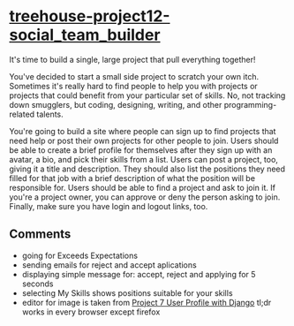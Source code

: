 # [treehouse-project12-social_team_builder](https://teamtreehouse.com/projects/social-team-builder)

It's time to build a single, large project that pull everything together!

You've decided to start a small side project to scratch your own itch. Sometimes it's really hard to find people to help you with projects or projects that could benefit from your particular set of skills. No, not tracking down smugglers, but coding, designing, writing, and other programming-related talents.

You're going to build a site where people can sign up to find projects that need help or post their own projects for other people to join. Users should be able to create a brief profile for themselves after they sign up with an avatar, a bio, and pick their skills from a list. Users can post a project, too, giving it a title and description. They should also list the positions they need filled for that job with a brief description of what the position will be responsible for. Users should be able to find a project and ask to join it. If you're a project owner, you can approve or deny the person asking to join. Finally, make sure you have login and logout links, too.

## Comments

* going for Exceeds Expectations
* sending emails for reject and accept aplications
* displaying simple message for: accept, reject and applying for 5 seconds
* selecting My Skills shows positions suitable for your skills
* editor for image is taken from [Project 7 User Profile with Django](https://github.com/CritRate/treehouse-project7-user_profile_with_django) tl;dr works in every browser except firefox